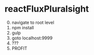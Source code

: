 # reactFluxPluralsight

0. navigate to root level
1. npm install 
2. gulp
3. goto localhost:9999
4. ???
5. PROFIT 
